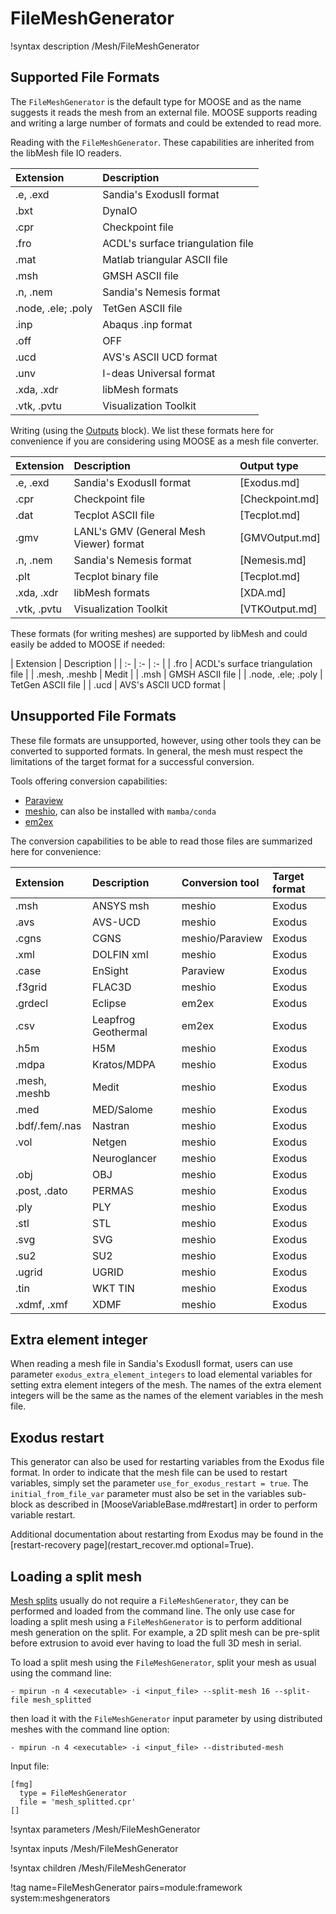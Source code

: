 # FileMeshGenerator

!syntax description /Mesh/FileMeshGenerator

## Supported File Formats

The `FileMeshGenerator` is the default type for MOOSE and as the name suggests it reads the mesh from an external file. MOOSE
supports reading and writing a large number of formats and could be extended to read more.

Reading with the `FileMeshGenerator`. These capabilities are inherited from the
libMesh file IO readers.

| Extension   | Description |
| :-          | :- |
| .e, .exd    | Sandia's ExodusII format |
| .bxt        | DynaIO |
| .cpr        | Checkpoint file |
| .fro        | ACDL's surface triangulation file |
| .mat        | Matlab triangular ASCII file |
| .msh        | GMSH ASCII file |
| .n, .nem    | Sandia's Nemesis format |
| .node, .ele; .poly | TetGen ASCII file |
| .inp        | Abaqus .inp format |
| .off        | OFF |
| .ucd        | AVS's ASCII UCD format |
| .unv        | I-deas Universal format |
| .xda, .xdr  | libMesh formats |
| .vtk, .pvtu | Visualization Toolkit |

Writing (using the [Outputs](syntax/Outputs/index.md) block). We list these formats here
for convenience if you are considering using MOOSE as a mesh file converter.

| Extension   | Description              | Output type |
| :-          | :-                       | :- |
| .e, .exd    | Sandia's ExodusII format | [Exodus.md] |
| .cpr        | Checkpoint file          | [Checkpoint.md] |
| .dat        | Tecplot ASCII file       | [Tecplot.md] |
| .gmv        | LANL's GMV (General Mesh Viewer) format | [GMVOutput.md] |
| .n, .nem    | Sandia's Nemesis format  | [Nemesis.md] |
| .plt        | Tecplot binary file      | [Tecplot.md] |
| .xda, .xdr  | libMesh formats          | [XDA.md] |
| .vtk, .pvtu | Visualization Toolkit    | [VTKOutput.md] |

These formats (for writing meshes) are supported by libMesh and could easily be added to MOOSE if needed:

| Extension     | Description                       |
| :-            | :-                       | :- |
| .fro          | ACDL's surface triangulation file |
| .mesh, .meshb | Medit |
| .msh          | GMSH ASCII file |
| .node, .ele; .poly | TetGen ASCII file |
| .ucd          | AVS's ASCII UCD format |


## Unsupported File Formats

These file formats are unsupported, however, using other tools they can be converted to supported formats.
In general, the mesh must respect the limitations of the target format for a successful conversion.

Tools offering conversion capabilities:

- [Paraview](https://www.paraview.org/)
- [meshio](https://pypi.org/project/meshio/2.3.5/), can also be installed with `mamba/conda`
- [em2ex](https://github.com/cpgr/em2ex)

The conversion capabilities to be able to read those files are summarized here for convenience:

| Extension   | Description | Conversion tool | Target format |
| :-          | :-          | :-              | :-     |
| .msh        | ANSYS msh   | meshio          | Exodus |
| .avs        | AVS-UCD     | meshio          | Exodus |
| .cgns       | CGNS        | meshio/Paraview | Exodus |
| .xml        | DOLFIN xml  | meshio          | Exodus |
| .case       | EnSight     | Paraview        | Exodus |
| .f3grid     | FLAC3D      | meshio          | Exodus |
| .grdecl     | Eclipse     | em2ex           | Exodus |
| .csv        | Leapfrog Geothermal | em2ex   | Exodus |
| .h5m        | H5M         | meshio          | Exodus |
| .mdpa       | Kratos/MDPA | meshio          | Exodus |
| .mesh, .meshb | Medit     | meshio          | Exodus |
| .med        | MED/Salome  | meshio          | Exodus |
| .bdf/.fem/.nas | Nastran  | meshio          | Exodus |
| .vol        | Netgen      | meshio          | Exodus |
|             | Neuroglancer | meshio         | Exodus |
| .obj        | OBJ         | meshio          | Exodus |
| .post, .dato | PERMAS     | meshio          | Exodus |
| .ply        | PLY         | meshio          | Exodus |
| .stl        | STL         | meshio          | Exodus |
| .svg        | SVG         | meshio          | Exodus |
| .su2        | SU2         | meshio          | Exodus |
| .ugrid      | UGRID       | meshio          | Exodus |
| .tin        | WKT TIN     | meshio          | Exodus |
| .xdmf, .xmf | XDMF        | meshio          | Exodus |

## Extra element integer

When reading a mesh file in Sandia's ExodusII format, users can use parameter `exodus_extra_element_integers` to load elemental variables for setting extra element integers of the mesh.
The names of the extra element integers will be the same as the names of the
element variables in the mesh file.

## Exodus restart

This generator can also be used for
restarting variables from the Exodus file format. In order to indicate that the
mesh file can be used to restart variables, simply set the parameter
`use_for_exodus_restart = true`. The `initial_from_file_var` parameter must also
be set in the variables sub-block as described in [MooseVariableBase.md#restart]
in order to perform variable restart.

Additional documentation about restarting from Exodus may be found in the [restart-recovery page](restart_recover.md optional=True).

## Loading a split mesh

[Mesh splits](syntax/Mesh/splitting.md) usually do not require a `FileMeshGenerator`, they can be performed and loaded from the command line. The only use case for loading a split mesh using a `FileMeshGenerator` is to perform additional mesh generation on the split. For example, a 2D split mesh can be pre-split before extrusion to avoid ever having to load the full 3D mesh in serial.

To load a split mesh using the `FileMeshGenerator`, split your mesh as usual using the command line:

```
- mpirun -n 4 <executable> -i <input_file> --split-mesh 16 --split-file mesh_splitted
```

then load it with the `FileMeshGenerator` input parameter by using distributed meshes with the command line option:

```
- mpirun -n 4 <executable> -i <input_file> --distributed-mesh
```

Input file:

```
[fmg]
  type = FileMeshGenerator
  file = 'mesh_splitted.cpr'
[]
```

!syntax parameters /Mesh/FileMeshGenerator

!syntax inputs /Mesh/FileMeshGenerator

!syntax children /Mesh/FileMeshGenerator

!tag name=FileMeshGenerator pairs=module:framework system:meshgenerators
